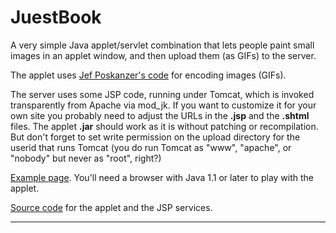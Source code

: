 <HTML>
<HEAD>
<META HTTP-EQUIV="Content-Type" CONTENT="text/html; charset="ISO-8859-1">
<TITLE>JuestBook</TITLE>
<LINK REL=StyleSheet HREF="../style.css" TYPE="text/css" MEDIA=screen>
</HEAD>
<BODY>
<H1>JuestBook</H1>
<P>
A very simple Java applet/servlet combination that lets people paint small
images in an applet window, and then upload them (as GIFs) to the server.

<P>
The applet uses
<A HREF="http://www.acme.com/">Jef Poskanzer's code</A>
for encoding images (GIFs).

<P>
The server uses some JSP code, running under Tomcat, which is invoked
transparently from Apache via mod_jk. If you want to customize it for
your own site you probably need to adjust the URLs in the <B>.jsp</B>
and the <B>.shtml</B> files. The applet <B>.jar</B> should work as it
is without patching or recompilation. But don't forget to set write permission
on the upload directory for the userid that runs Tomcat (you do run Tomcat
as "www", "apache", or "nobody" but never as "root", right?)

<P>
<A HREF="http://fulhack.dax.nu/gastbok.shtml">Example page</A>.
You'll need a browser with Java 1.1 or later to play with the applet.

<P>
<A HREF="http://fulhack.dax.nu/juestbook.src/">Source code</A> for the applet
and the JSP services.

<HR>

</BODY>
</HTML>
